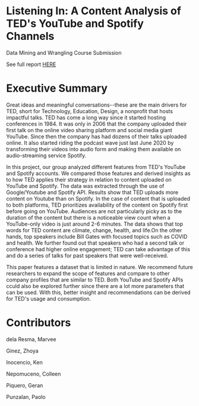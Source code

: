 # Listening In: A Content Analysis of TED's YouTube and Spotify Channels

Data Mining and Wrangling Course Submission

See full report [HERE]()

# Executive Summary

Great ideas and meaningful conversations--these are the main drivers for TED, short for Technology, Education, Design, a nonprofit that hosts impactful talks. TED has come a long way since it started hosting conferences in 1984. It was only in 2006 that the company uploaded their first talk on the online video sharing platform and social media giant YouTube. Since then the company has had dozens of their talks uploaded online. It also started riding the podcast wave just last June 2020 by transforming their videos into audio form and making them available on audio-streaming service Spotify.

In this project, our group analyzed different features from TED's YouTube and Spotify accounts. We compared those features and derived insights as to how TED applies their strategy in relation to content uploaded on YouTube and Spotify. The data was extracted through the use of Google/Youtube and Spotify API. Results show that TED uploads more content on Youtube than on Spotify. In the case of content that is uploaded to both platforms, TED prioritizes availability of the content on Spotify first before going on YouTube. Audiences are not particularly picky as to the duration of the content but there is a noticeable view count when a YouTube-only video is just around 2-6 minutes. The data shows that top words for TED content are climate, change, health, and life.On the other hands, top speakers include Bill Gates with focused topics such as COVID and health. We further found out that speakers who had a second talk or conference had higher online engagement; TED can take advantage of this and do a series of talks for past speakers that were well-received.

This paper features a dataset that is limited in nature. We recommend future researchers to expand the scope of features and compare to other company profiles that are similar to TED. Both YouTube and Spotify APIs cculd also be explored further since there are a lot more parameters that can be used. With this, better insight and recommendations can be derived for TED's usage and consumption.

# Contributors

dela Resma, Marvee

Ginez, Zhoya

Inocencio, Ken

Nepomuceno, Colleen

Piquero, Geran

Punzalan, Paolo
